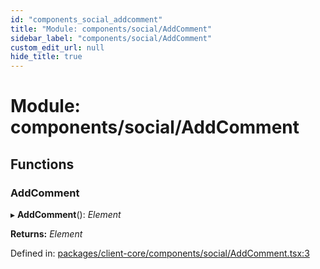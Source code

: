 ```yaml
---
id: "components_social_addcomment"
title: "Module: components/social/AddComment"
sidebar_label: "components/social/AddComment"
custom_edit_url: null
hide_title: true
---
```


# Module: components/social/AddComment

## Functions

### AddComment

▸ **AddComment**(): *Element*

**Returns:** *Element*

Defined in: [packages/client-core/components/social/AddComment.tsx:3](https://github.com/xr3ngine/xr3ngine/blob/56376a778/packages/client-core/components/social/AddComment.tsx#L3)
